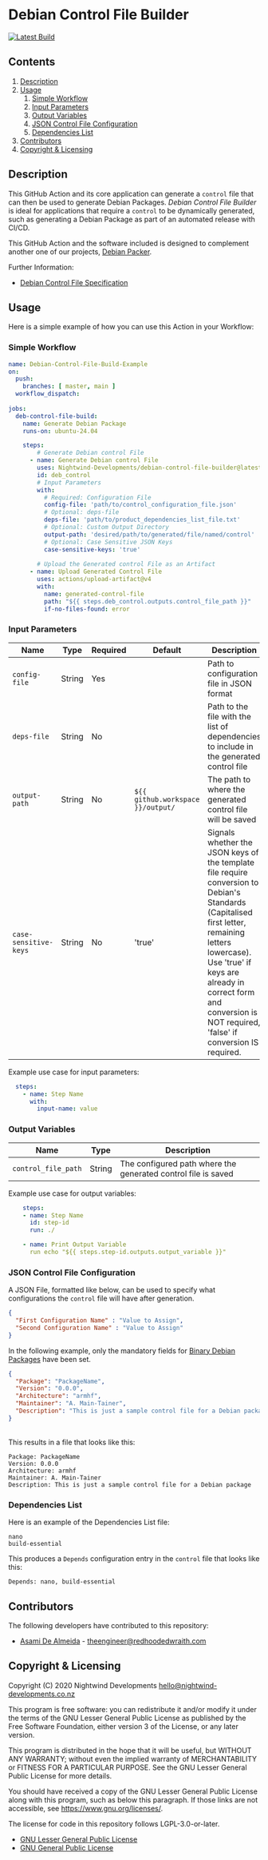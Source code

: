 # Debian Control File Builder

[![Latest Build](https://github.com/Nightwind-Developments/debian-control-file-builder/actions/workflows/latest_file_builder.yaml/badge.svg?branch=main)](https://github.com/Nightwind-Developments/debian-control-file-builder/actions/workflows/latest_file_builder.yaml)

## Contents
1. [Description](#description)
1. [Usage](#usage)
   1. [Simple Workflow](#simple-workflow)
   1. [Input Parameters](#input-parameters)
   1. [Output Variables](#output-variables)
   1. [JSON Control File Configuration](#json-control-file-configuration)
   1. [Dependencies List](#dependencies-list)
1. [Contributors](#contributors)
1. [Copyright & Licensing](#copyright--licensing)

## Description

This GitHub Action and its core application can generate a `control` file that can then be used to 
generate Debian Packages.
*Debian Control File Builder* is ideal for applications that require a `control` to be dynamically generated, such as 
generating a Debian Package as part of an automated release with CI/CD.

This GitHub Action and the software included is designed to complement another one of our projects, 
[Debian Packer](https://github.com/Nightwind-Developments/debian-packer).

Further Information:
* [Debian Control File Specification](https://www.debian.org/doc/debian-policy/ch-controlfields.html)

## Usage
Here is a simple example of how you can use this Action in your Workflow:
### Simple Workflow
```yaml
name: Debian-Control-File-Build-Example
on:
  push:
    branches: [ master, main ]
  workflow_dispatch:
  
jobs:
  deb-control-file-build:
    name: Generate Debian Package
    runs-on: ubuntu-24.04

    steps:
        # Generate Debian control File
      - name: Generate Debian control File
        uses: Nightwind-Developments/debian-control-file-builder@latest
        id: deb_control
        # Input Parameters
        with:
          # Required: Configuration File
          config-file: 'path/to/control_configuration_file.json'
          # Optional: deps-file
          deps-file: 'path/to/product_dependencies_list_file.txt'
          # Optional: Custom Output Directory
          output-path: 'desired/path/to/generated/file/named/control'
          # Optional: Case Sensitive JSON Keys
          case-sensitive-keys: 'true'
        
        # Upload the Generated control File as an Artifact
      - name: Upload Generated Control File
        uses: actions/upload-artifact@v4
        with:
          name: generated-control-file
          path: "${{ steps.deb_control.outputs.control_file_path }}"
          if-no-files-found: error
```

### Input Parameters
| Name          | Type   | Required | Default                           | Description |
|---------------|--------|----------|-----------------------------------|-------------|
| `config-file` | String | Yes      |                                   | Path to configuration file in JSON format |
| `deps-file`   | String | No       |                                   | Path to the file with the list of dependencies to include in the generated control file |
| `output-path` | String | No       | `${{ github.workspace }}/output/` | The path to where the generated control file will be saved |
| `case-sensitive-keys` | String | No | 'true' | Signals whether the JSON keys of the template file require conversion to Debian's Standards (Capitalised first letter, remaining letters lowercase). Use 'true' if keys are already in correct form and conversion is NOT required, 'false' if conversion IS required. |

Example use case for input parameters:
```yaml
  steps:
    - name: Step Name
      with:
        input-name: value
```

### Output Variables
| Name                | Type   | Description |
|---------------------|--------|-------------|
| `control_file_path` | String | The configured path where the generated control file is saved |

Example use case for output variables:
```yaml
    steps:
    - name: Step Name
      id: step-id
      run: ./

    - name: Print Output Variable
      run echo "${{ steps.step-id.outputs.output_variable }}"
```

### JSON Control File Configuration
A JSON File, formatted like below, can be used to specify what configurations the `control` file will have 
after generation. 

```JSON
{
  "First Configuration Name" : "Value to Assign",
  "Second Configuration Name" : "Value to Assign"
}
```

In the following example, only the mandatory fields for 
[Binary Debian Packages](https://www.debian.org/doc/debian-policy/ch-controlfields.html#binary-package-control-files-debian-control) 
have been set. 
```JSON
{
  "Package": "PackageName",
  "Version": "0.0.0",
  "Architecture": "armhf",
  "Maintainer": "A. Main-Tainer",
  "Description": "This is just a sample control file for a Debian package"
}
```
<br>This results in a file that looks like this:
```
Package: PackageName
Version: 0.0.0
Architecture: armhf
Maintainer: A. Main-Tainer
Description: This is just a sample control file for a Debian package
```

### Dependencies List
Here is an example of the Dependencies List file:
```
nano
build-essential
```
This produces a `Depends` configuration entry in the `control` file that looks like this:
```
Depends: nano, build-essential
```

## Contributors
The following developers have contributed to this repository:
* [Asami De Almeida](https://github.com/RedHoodedWraith) - theengineer@redhoodedwraith.com

## Copyright & Licensing
Copyright (C) 2020  Nightwind Developments <hello@nightwind-developments.co.nz>

This program is free software: you can redistribute it and/or modify
it under the terms of the GNU Lesser General Public License as published by
the Free Software Foundation, either version 3 of the License,
or any later version.

This program is distributed in the hope that it will be useful,
but WITHOUT ANY WARRANTY; without even the implied warranty of
MERCHANTABILITY or FITNESS FOR A PARTICULAR PURPOSE.  See the
GNU Lesser General Public License for more details.

You should have received a copy of the GNU Lesser General Public License
along with this program, such as below this paragraph.
If those links are not accessible, see <https://www.gnu.org/licenses/>.

The license for code in this repository follows LGPL-3.0-or-later.
* [GNU Lesser General Public License](/COPYING.LESSER)
* [GNU General Public License](/COPYING)

